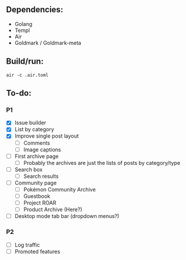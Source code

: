 ## Dependencies:
- Golang
- Templ
- Air
- Goldmark / Goldmark-meta

## Build/run:
`air -c .air.toml`

## To-do:
### P1
- [x] Issue builder
- [x] List by category
- [x] Improve single post layout
   - [ ] Comments
   - [ ] Image captions
- [ ] First archive page
   - [ ] Probably the archives are just the lists of posts by category/type
- [ ] Search box
   - [ ] Search results
- [ ] Community page
   - [ ] Pokémon Community Archive
   - [ ] Guestbook
   - [ ] Project ROAR
   - [ ] Product Archive (Here?)
- [ ] Desktop mode tab bar (dropdown menus?)
### P2
- [ ] Log traffic
- [ ] Promoted features
